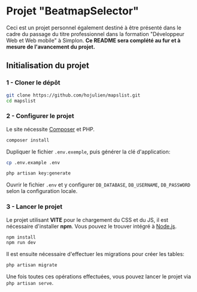 # Projet "BeatmapSelector"

Ceci est un projet personnel également destiné à être présenté dans le cadre du passage du titre professionnel dans la formation "Développeur Web et Web mobile" à Simplon.
**Ce README sera complété au fur et à mesure de l'avancement du projet.**

## Initialisation du projet

### 1 - Cloner le dépôt

```sh
git clone https://github.com/hojulien/mapslist.git
cd mapslist
```

### 2 - Configurer le projet

Le site nécessite [Composer](https://getcomposer.org/) et PHP.

```sh
composer install
```

Dupliquer le fichier `.env.exemple`, puis générer la clé d'application:

```sh
cp .env.example .env
```

```sh
php artisan key:generate
```

Ouvrir le fichier `.env` et y configurer `DB_DATABASE`, `DB_USERNAME`, `DB_PASSWORD` selon la configuration locale.

### 3 - Lancer le projet

Le projet utilisant **VITE** pour le chargement du CSS et du JS, il est nécessaire d'installer **npm**. Vous pouvez le trouver intégré à [Node.js](https://nodejs.org/).

```sh
npm install
npm run dev
```

Il est ensuite nécessaire d'effectuer les migrations pour créer les tables:

```sh
php artisan migrate
```

Une fois toutes ces opérations effectuées, vous pouvez lancer le projet via `php artisan serve`.
